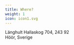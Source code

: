 ```yaml
---
title: Where?
weight: 1
icon: icon1.svg
---
```


Länghult Hallaskog 704, 243 92\
Höör, Sverige